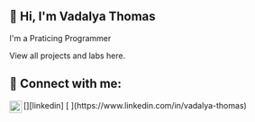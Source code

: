 ##  👋 Hi, I'm Vadalya Thomas

I'm a Praticing Programmer

View all projects and labs here.

<h2> 🤳 Connect with me:</h2>
[<img align="left" alt="VadalyaThomas | LinkedIn" width="22px" src="https://cdn.jsdelivr.net/npm/simple-icons@v3/icons/linkedin.svg" />][linkedin]
[
](https://www.linkedin.com/in/vadalya-thomas)
<!--
**vadalyathomas/vadalyathomas** is a ✨ _special_ ✨ repository because its `README.md` (this file) appears on your GitHub profile.

Here are some ideas to get you started:


-->
